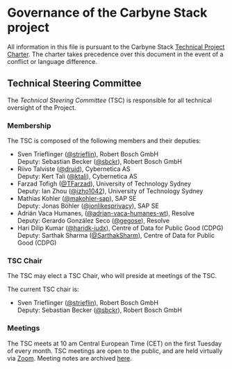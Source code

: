 # Governance of the Carbyne Stack project

All information in this file is pursuant to the Carbyne Stack
[Technical Project Charter](CHARTER.md). The charter takes precedence over this
document in the event of a conflict or language difference.

## Technical Steering Committee

The _Technical Steering Committee_ (TSC) is responsible for all technical
oversight of the Project.

### Membership

The TSC is composed of the following members and their deputies:

- Sven Trieflinger ([@strieflin](https://github.com/strieflin)), Robert Bosch
  GmbH<br/> Deputy: Sebastian Becker ([@sbckr](https://github.com/sbckr)),
  Robert Bosch GmbH
- Riivo Talviste ([@druid](https://github.com/druid)), Cybernetica AS<br/>
  Deputy: Kert Tali ([@ktali](https://github.com/ktali)), Cybernetica AS
- Farzad Tofigh ([@TFarzad](https://github.com/TFarzad)), University of
  Technology Sydney<br/> Deputy: Ian Zhou
  ([@izho1042](https://github.com/izho1042)), University of Technology Sydney
- Mathias Kohler ([@makohler-sap](https://github.com/makohler-sap)), SAP SE<br/>
  Deputy: Jonas Böhler ([@jonlikesprivacy](https://github.com/jonlikesprivacy)),
  SAP SE
- Adrián Vaca Humanes,
  ([@adrian-vaca-humanes-wt](https://github.com/adrian-vaca-humanes-wt)),
  Resolve<br/> Deputy: Gerardo González Seco
  ([@gegose](https://github.com/gegose)), Resolve
- Hari Dilip Kumar ([@haridk-iudx](https://github.com/haridk-iudx)), Centre of
  Data for Public Good (CDPG)<br/> Deputy: Sarthak Sharma
  ([@SarthakSharm](https://github.com/SarthakSharm)), Centre of Data for Public
  Good (CDPG)

### TSC Chair

The TSC may elect a TSC Chair, who will preside at meetings of the TSC.

The current TSC chair is:

- Sven Trieflinger ([@strieflin](https://github.com/strieflin)), Robert Bosch
  GmbH<br/> Deputy: Sebastian Becker ([@sbckr](https://github.com/sbckr)),
  Robert Bosch GmbH

### Meetings

The TSC meets at 10 am Central European Time (CET) on the first Tuesday of every
month. TSC meetings are open to the public, and are held virtually via
[Zoom][tsc-call]. Meeting notes are archived [here][tsc-minutes].

[tsc-call]: https://zoom-lfx.platform.linuxfoundation.org/meeting/98174979905?password=46cd5e4e-c165-4ef9-a545-93f36cda8e0f
[tsc-minutes]: https://github.com/carbynestack/governance/wiki/TSC-Meeting-Minutes
